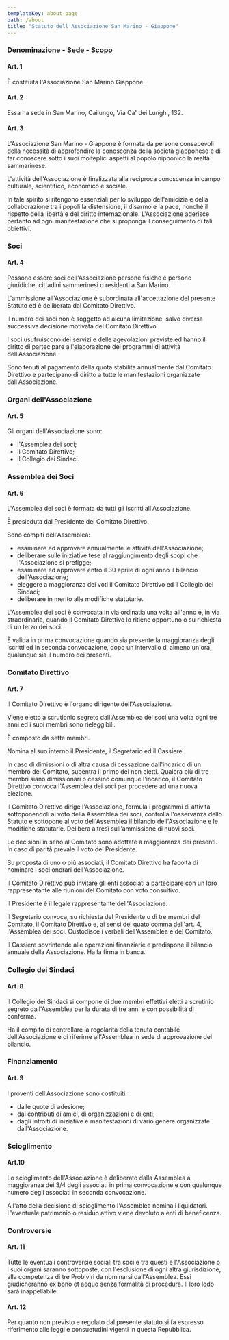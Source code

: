 ```yaml
---
templateKey: about-page
path: /about
title: "Statuto dell'Associazione San Marino - Giappone"
---
```

### Denominazione - Sede - Scopo

#### Art. 1

È costituita l'Associazione San Marino Giappone.

#### Art. 2

Essa ha sede in San Marino, Cailungo, Via Ca' dei Lunghi, 132.

#### Art. 3

L'Associazione San Marino - Giappone è formata da persone consapevoli della necessità di approfondire la conoscenza della società giapponese e di far conoscere sotto i suoi molteplici aspetti al popolo nipponico la realtà sammarinese.

L'attività dell'Associazione è finalizzata alla reciproca conoscenza in campo culturale, scientifico, economico e sociale.

In tale spirito si ritengono essenziali per lo sviluppo dell'amicizia e della collaborazione tra i popoli la distensione, il disarmo e la pace, nonché il rispetto della libertà e del diritto internazionale. L'Associazione aderisce pertanto ad ogni manifestazione che si proponga il conseguimento di tali obiettivi.

### Soci

#### Art. 4

Possono essere soci dell'Associazione persone fisiche e persone giuridiche, cittadini sammerinesi o residenti a San Marino.

L'ammissione all'Associazione è subordinata all'accettazione del presente Statuto ed è deliberata dal Comitato Direttivo.

Il numero dei soci non è soggetto ad alcuna limitazione, salvo diversa successiva decisione motivata del Comitato Direttivo.

I soci usufruiscono dei servizi e delle agevolazioni previste ed hanno il diritto di partecipare all'elaborazione dei programmi di attività dell'Associazione.

Sono tenuti al pagamento della quota stabilita annualmente dal Comitato Direttivo e partecipano di diritto a tutte le manifestazioni organizzate dall'Associazione.

### Organi dell'Associazione

#### Art. 5

Gli organi dell'Associazione sono:

- l'Assemblea dei soci;
- il Comitato Direttivo;
- il Collegio dei Sindaci.

### Assemblea dei Soci

#### Art. 6 
L'Assemblea dei soci è formata da tutti gli iscritti all'Associazione.

È presieduta dal Presidente del Comitato Direttivo.

Sono compiti dell'Assemblea:

- esaminare ed approvare annualmente le attività dell'Associazione;
- deliberare sulle iniziative tese al raggiungimento degli scopi che l'Associazione si prefigge;
- esaminare ed approvare entro il 30 aprile di ogni anno il bilancio dell'Associazione;
- eleggere a maggioranza dei voti il Comitato Direttivo ed il Collegio dei Sindaci;
- deliberare in merito alle modifiche statutarie.

L'Assemblea dei soci è convocata in via ordinatia una volta all'anno e, in via straordinaria, quando il Comitato Direttivo lo ritiene opportuno o su richiesta di un terzo dei soci.

È valida in prima convocazione quando sia presente la maggioranza degli iscritti ed in seconda convocazione, dopo un intervallo di almeno un'ora, qualunque sia il numero dei presenti.

### Comitato Direttivo

#### Art. 7 

Il Comitato Direttivo è l'organo dirigente dell'Associazione.

Viene eletto a scrutionio segreto dall'Assemblea dei soci una volta ogni tre anni ed i suoi membri sono rieleggibili.

È composto da sette membri.

Nomina al suo interno il Presidente, il Segretario ed il Cassiere.

In caso di dimissioni o di altra causa di cessazione dall'incarico di un membro del Comitato, subentra il primo dei non eletti. Qualora più di tre membri siano dimissionari o cessino comunque l'incarico, il Comitato Direttivo convoca l'Assemblea dei soci per procedere ad una nuova elezione.

Il Comitato Direttivo dirige l'Associazione, formula i programmi di attività sottoponendoli al voto della Assemblea dei soci, controlla l'osservanza dello Statuto e sottopone al voto dell'Assemblea il bilancio dell'Associazione e le modifiche statutarie. Delibera altresì sull'ammissione di nuovi soci.

Le decisioni in seno al Comitato sono adottate a maggioranza dei presenti. In caso di parità prevale il voto del Presidente.

Su proposta di uno o più associati, il Comitato Direttivo ha facoltà di nominare i soci onorari dell'Associazione.

Il Comitato Direttivo può invitare gli enti associati a partecipare con un loro rappresentante alle riunioni del Comitato con voto consultivo.

Il Presidente è il legale rappresentante dell'Associazione.

Il Segretario convoca, su richiesta del Presidente o di tre membri del Comitato, il Comitato Direttivo e, ai sensi del quato comma dell'art. 4, l'Assemblea dei soci. Custodisce i verbali dell'Assemblea e del Comitato.

Il Cassiere sovrintende alle operazioni finanziarie e predispone il bilancio annuale della Associazione. Ha la firma in banca.

### Collegio dei Sindaci

#### Art. 8

Il Collegio dei Sindaci si compone di due membri effettivi eletti a scrutinio segreto dall'Assemblea per la durata di tre anni e con possibilità di conferma.

Ha il compito di controllare la regolarità della tenuta contabile dell'Associazione e di riferirne all'Assemblea in sede di approvazione del bilancio.

### Finanziamento

#### Art. 9

I proventi dell'Associazione sono costituiti:
- dalle quote di adesione;
- dai contributi di amici, di organizzazioni e di enti;
- dagli introiti di iniziative e manifestazioni di vario genere organizzate dall'Associazione.

### Scioglimento

#### Art.10

Lo scioglimento dell'Associazione è deliberato dalla Assemblea a maggioranza dei 3/4 degli associati in prima convocazione e con qualunque numero degli associati in seconda convocazione.

All'atto della decisione di scioglimento l'Assemblea nomina i liquidatori. L'eventuale patrimonio o residuo attivo viene devoluto a enti di beneficenza.

### Controversie

#### Art. 11

Tutte le eventuali controversie sociali tra soci e tra questi e l'Associazione o i suoi organi saranno sottoposte, con l'esclusione di ogni altra giurisdizione, alla competenza di tre Probiviri da nominarsi dall'Assemblea. Essi giudicheranno ex bono et aequo senza formalità di procedura. Il loro lodo sarà inappellabile.

#### Art. 12

Per quanto non previsto e regolato dal presente statuto si fa espresso riferimento alle leggi e consuetudini vigenti in questa Repubblica.